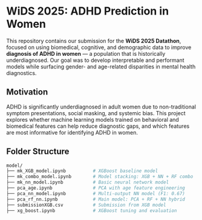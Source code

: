 # WiDS 2025: ADHD Prediction in Women

This repository contains our submission for the **WiDS 2025 Datathon**, focused on using biomedical, cognitive, and demographic data to improve **diagnosis of ADHD in women** — a population that is historically underdiagnosed. Our goal was to develop interpretable and performant models while surfacing gender- and age-related disparities in mental health diagnostics.

## Motivation

ADHD is significantly underdiagnosed in adult women due to non-traditional symptom presentations, social masking, and systemic bias. This project explores whether machine learning models trained on behavioral and biomedical features can help reduce diagnostic gaps, and which features are most informative for identifying ADHD in women.

## Folder Structure

```bash
model/
├── mk_XGB_model.ipynb          # XGBoost baseline model
├── mk_combo_model.ipynb        # Model stacking: XGB + NN + RF combo
├── mk_nn_model.ipynb           # Basic neural network model
├── pca_age.ipynb               # PCA with age feature engineering
├── pca_nn_model.ipynb          # Multi-output NN model (F1: 0.67)
├── pca_rf_nn.ipynb             # Main model: PCA + RF + NN hybrid
├── submissionXGB.csv           # Submission from XGB model
├── xg_boost.ipynb              # XGBoost tuning and evaluation
